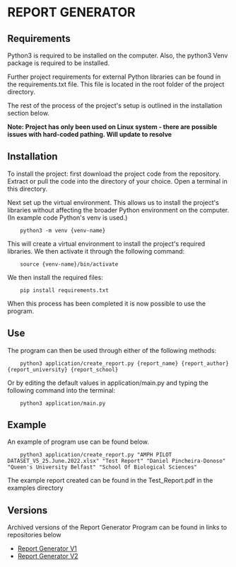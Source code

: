 # REPORT GENERATOR

## Requirements

Python3 is required to be installed on the computer. Also, the python3 Venv package is required to be installed. 

Further project requirements for external Python libraries can be found in the requirements.txt file. This file is located in the root folder of the project directory.

The rest of the process of the project's setup is outlined in the installation section below.

**Note: Project has only been used on Linux system - there are possible issues with hard-coded pathing. Will update to resolve**

## Installation

To install the project: first download the project code from the repository.  Extract or pull the code into the directory of your choice. Open a terminal in this directory. 

Next set up the virtual environment. This allows us to install the project's libraries without affecting the broader Python environment on the computer. (In example code Python's venv is used.)

        python3 -m venv {venv-name}

This will create a virtual environment to install the project's required libraries. We then activate it through the following command:

        source {venv-name}/bin/activate

We then install the required files:

        pip install requirements.txt

When this process has been completed it is now possible to use the program.


## Use

The program can then be used through either of the following methods:

        python3 application/create_report.py {report_name} {report_author} {report_university} {report_school}

Or by editing the default values in application/main.py and typing the following command into the terminal:

        python3 application/main.py


## Example

An example of program use can be found below.

        python3 application/create_report.py "AMPH PILOT DATASET_V5_25.June.2022.xlsx" "Test Report" "Daniel Pincheira-Donoso" "Queen's University Belfast" "School Of Biological Sciences"

The example report created can be found in the Test_Report.pdf in the examples directory 


## Versions

Archived versions of the Report Generator Program can be found in links to repositories below
- [Report Generator V1](https://gitlab2.eeecs.qub.ac.uk/13067079/report_generator_v1)
- [Report Generator V2](https://gitlab2.eeecs.qub.ac.uk/13067079/report-generator-v2)